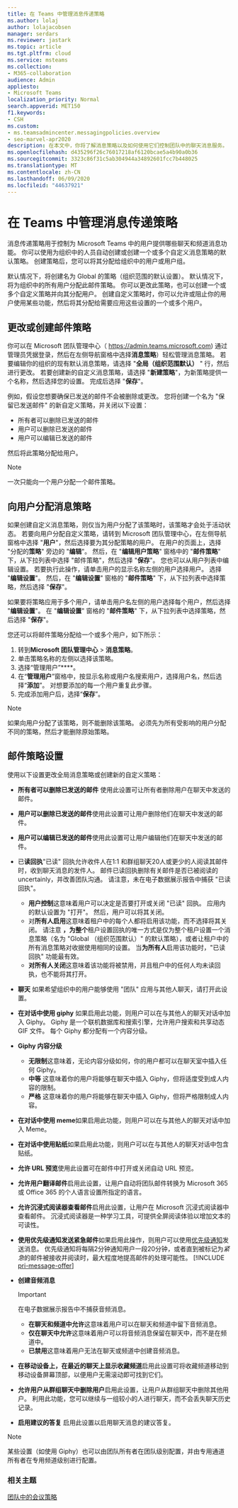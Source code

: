 ```yaml
---
title: 在 Teams 中管理消息传递策略
ms.author: lolaj
author: lolajacobsen
manager: serdars
ms.reviewer: jastark
ms.topic: article
ms.tgt.pltfrm: cloud
ms.service: msteams
ms.collection:
- M365-collaboration
audience: Admin
appliesto:
- Microsoft Teams
localization_priority: Normal
search.appverid: MET150
f1.keywords:
- CSH
ms.custom:
- ms.teamsadmincenter.messagingpolicies.overview
- seo-marvel-apr2020
description: 在本文中，你将了解消息策略以及如何使用它们控制团队中的聊天消息服务。
ms.openlocfilehash: d435296f26c76017218af6120bcae5a4b90a0b36
ms.sourcegitcommit: 3323c86f31c5ab304944a34892601fcc7b448025
ms.translationtype: MT
ms.contentlocale: zh-CN
ms.lasthandoff: 06/09/2020
ms.locfileid: "44637921"
---
```

# <a name="manage-messaging-policies-in-teams"></a>在 Teams 中管理消息传递策略

<!--- Add zone marker here--->

消息传递策略用于控制为 Microsoft Teams 中的用户提供哪些聊天和频道消息功能。 你可以使用为组织中的人员自动创建或创建一个或多个自定义消息策略的默认策略。 创建策略后，您可以将其分配给组织中的用户或用户组。

默认情况下，将创建名为 Global 的策略（组织范围的默认设置）。 默认情况下，将为组织中的所有用户分配此邮件策略。 你可以更改此策略，也可以创建一个或多个自定义策略并向其分配用户。 创建自定义策略时，你可以允许或阻止你的用户使用某些功能，然后将其分配给需要应用这些设置的一个或多个用户。

## <a name="change-or-create-a-messaging-policy"></a>更改或创建邮件策略

你可以在 Microsoft 团队管理中心（ https://admin.teams.microsoft.com) 通过管理员凭据登录，然后在左侧导航窗格中选择**消息策略**）轻松管理消息策略。 若要编辑你的组织的现有默认消息策略，请选择 "**全局（组织范围默认）** " 行，然后进行更改。 若要创建新的自定义消息策略，请选择 "**新建策略**"，为新策略提供一个名称，然后选择您的设置。 完成后选择 "**保存**"。

例如，假设您想要确保已发送的邮件不会被删除或更改。 您将创建一个名为 "保留已发送邮件" 的新自定义策略，并关闭以下设置：

- 所有者可以删除已发送的邮件
- 用户可以删除已发送的邮件
- 用户可以编辑已发送的邮件

然后将此策略分配给用户。

> [!NOTE]
> 一次只能向一个用户分配一个邮件策略。

## <a name="assign-a-messaging-policy-to-a-user"></a>向用户分配消息策略

如果创建自定义消息策略，则仅当为用户分配了该策略时，该策略才会处于活动状态。 若要向用户分配自定义策略，请转到 Microsoft 团队管理中心，在左侧导航窗格中选择 "**用户**"，然后选择要为其分配策略的用户。 在用户的页面上，选择 "分配的**策略**" 旁边的 "**编辑**"。 然后，在 "**编辑用户策略**" 窗格中的 "**邮件策略**" 下，从下拉列表中选择 "邮件策略"，然后选择 "**保存**"。 您也可以从用户列表中编辑设置。 若要执行此操作，请单击用户的显示名称左侧的用户选择用户。 选择 "**编辑设置**"。 然后，在 "**编辑设置**" 窗格的 "**邮件策略**" 下，从下拉列表中选择策略，然后选择 "**保存**"。

如果要将策略应用于多个用户，请单击用户名左侧的用户选择每个用户，然后选择 "**编辑设置**"。 在 "**编辑设置**" 窗格的 "**邮件策略**" 下，从下拉列表中选择策略，然后选择 "**保存**"。

您还可以将邮件策略分配给一个或多个用户，如下所示：

1. 转到**Microsoft 团队管理中心**  >  **消息策略**。
2. 单击策略名称的左侧以选择该策略。
3. 选择“管理用户”****。
4. 在“**管理用户**”窗格中，按显示名称或用户名搜索用户，选择用户名，然后选择“**添加**”。 对想要添加的每一个用户重复此步骤。
5. 完成添加用户后，选择“**保存**”。

> [!NOTE]
> 如果向用户分配了该策略，则不能删除该策略。 必须先为所有受影响的用户分配不同的策略，然后才能删除原始策略。

<!--- End zone marker here--->

## <a name="messaging-policy-settings"></a>邮件策略设置

使用以下设置更改全局消息策略或创建新的自定义策略：

- **所有者可以删除已发送的邮件** 使用此设置可让所有者删除用户在聊天中发送的邮件。
- **用户可以删除已发送的邮件**使用此设置可让用户删除他们在聊天中发送的邮件。
- **用户可以编辑已发送的邮件**使用此设置可让用户编辑他们在聊天中发送的邮件。
- 已**读回执**"已读" 回执允许收件人在1:1 和群组聊天20人或更少的人阅读其邮件时，收到聊天消息的发件人。 邮件已读回执删除有关邮件是否已被阅读的 uncertainly，并改善团队沟通。 请注意，未在电子数据展示报告中捕获 "已读回执"。  
    - **用户控制**这意味着用户可以决定是否要打开或关闭 "已读" 回执。 应用内的默认设置为 "打开"。 然后，用户可以将其关闭。
    - 对**所有人启用**这意味着租户中的每个人都将启用该功能，而不选择将其关闭。 请注意 **，为整个**租户设置回执的唯一方式是仅为整个租户设置一个消息策略（名为 "Global （组织范围默认）" 的默认策略），或者让租户中的所有消息策略对收据使用相同的设置。 当**为所有人**启用该功能时，"已读回执" 功能最有效。
    - **对所有人关闭**这意味着该功能将被禁用，并且租户中的任何人均未读回执，也不能将其打开。
<a name="bkchat"> </a>

- **聊天** 如果希望组织中的用户能够使用 "团队" 应用与其他人聊天，请打开此设置。
- **在对话中使用 giphy** 如果启用此功能，则用户可以在与其他人的聊天对话中加入 Giphy。 Giphy 是一个联机数据库和搜索引擎，允许用户搜索和共享动态 GIF 文件。 每个 Giphy 都分配有一个内容分级。
- **Giphy 内容分级**
    - **无限制**这意味着，无论内容分级如何，你的用户都可以在聊天室中插入任何 Giphy。
    - **中等** 这意味着你的用户将能够在聊天中插入 Giphy，但将适度受到成人内容的限制。
    - **严格** 这意味着你的用户将能够在聊天中插入 Giphy，但将严格限制成人内容。
- **在对话中使用 meme**如果启用此功能，则用户可以在与其他人的聊天对话中加入 Meme。
- **在对话中使用贴纸**如果启用此功能，则用户可以在与其他人的聊天对话中包含贴纸。
- **允许 URL 预览**使用此设置可在邮件中打开或关闭自动 URL 预览。
- **允许用户翻译邮件**启用此设置，让用户自动将团队邮件转换为 Microsoft 365 或 Office 365 的个人语言设置所指定的语言。
- **允许沉浸式阅读器查看邮件**启用此设置，让用户在 Microsoft 沉浸式阅读器中查看邮件。 沉浸式阅读器是一种学习工具，可提供全屏阅读体验以增加文本的可读性。
- **使用优先级通知发送紧急邮件**如果启用此操作，则用户可以使用[优先级通知](https://support.microsoft.com/article/mark-a-message-as-important-or-urgent-in-teams-ea99d5b6-1317-4550-8d75-86ff14cd4462)发送消息。 优先级通知将每隔2分钟通知用户一段20分钟，或者直到被标记为*紧急*的邮件被接收并阅读时，最大程度地提高邮件的处理可能性。   [!INCLUDE [pri-message-offer](includes/pri-message-offer.md)]
- **创建音频消息**
  > [!Important]
  > 在电子数据展示报告中不捕获音频消息。
    - **在聊天和频道中允许**这意味着用户可以在聊天和频道中留下音频消息。
    - **仅在聊天中允许**这意味着用户可以将音频消息保留在聊天中，而不是在频道中。
    - **已禁用**这意味着用户无法在聊天或频道中创建音频消息。  
- **在移动设备上，在最近的聊天上显示收藏频道**启用此设置可将收藏频道移动到移动设备屏幕顶部，以便用户无需滚动即可找到它们。
- **允许用户从群组聊天中删除用户**启用此设置，让用户从群组聊天中删除其他用户。 利用此功能，您可以继续与一组较小的人进行聊天，而不会丢失聊天历史记录。
- **启用建议的答复** 启用此设置以启用聊天消息的建议答复。

> [!NOTE]
> 某些设置（如使用 Giphy）也可以由团队所有者在团队级别配置，并由专用通道所有者在专用频道级别进行配置。

### <a name="related-topics"></a>相关主题

[团队中的会议策略](meeting-policies-in-teams.md)
